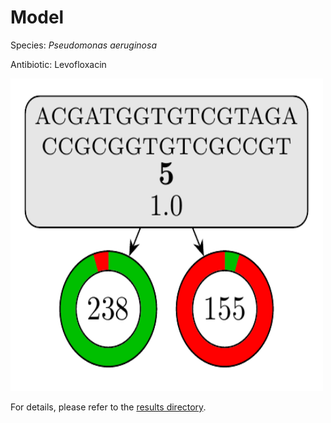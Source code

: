 
# Model

Species: *Pseudomonas aeruginosa*

Antibiotic: Levofloxacin

<a href="./model.pdf"><img src="./model.png" width=500 height=500 /></a>

For details, please refer to the [results directory](../../../../../results/cart_b/pseudomonas%20aeruginosa/levofloxacin/repeat_0/).


